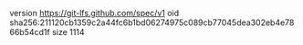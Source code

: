 version https://git-lfs.github.com/spec/v1
oid sha256:211120cb1359c2a44fc6b1bd06274975c089cb77045dea302eb4e7866b54cd1f
size 1114

